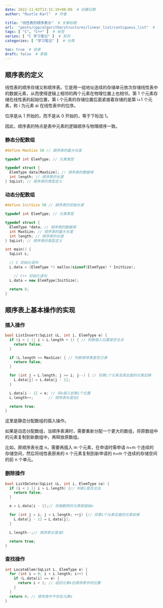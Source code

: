 ```yaml
---
date: 2022-11-02T13:31:19+08:00  # 创建日期
author: "Rustle Karl"  # 作者

title: "线性表的顺序表示"  # 文章标题
url:  "posts/cpp/algorithm/structures/linear_list/contiguous_list"  # 设置网页永久链接
tags: [ "C", "C++" ]  # 标签
series: [ "C 学习笔记" ]  # 系列
categories: [ "学习笔记" ]  # 分类

toc: true  # 目录
draft: false  # 草稿
---
```


## 顺序表的定义

线性表的顺序存储又称顺序表。它是用一组地址连续的存储单元依次存储线性表中的数据元素，从而使得逻辑上相邻的两个元素在物理位置上也相邻。第 1 个元素存储在线性表的起始位置，第 i 个元素的存储位置后面紧接着存储的是第 i+1 个元素，称 i 为元素 ai 在线性表中的位序。

位序是从 1 开始的，而不是从 0 开始的，等于下标加 1。

因此，顺序表的特点是表中元素的逻辑顺序与物理顺序一致。

### 静态分配数组

```c++
#define MaxSize 50 // 顺序表的最大长度

typedef int ElemType; // 元素类型

typedef struct {
  ElemType data[MaxSize]; // 顺序表的数据域
  int length; // 顺序表的长度
} SqList; // 顺序表的类型定义
```

### 动态分配数组

```c++
#define InitSize 50 // 顺序表的初始长度

typedef int ElemType; // 元素类型

typedef struct {
  ElemType *data; // 顺序表的数据域
  int MaxSize; // 顺序表的最大长度
  int length; // 顺序表的长度
} SqList; // 顺序表的类型定义

int main() {
  SqList L;

  // C 初始化语句
  L.data = (ElemType *) malloc(sizeof(ElemType) * InitSize);

    // C++ 初始化语句
  L.data = new ElemType[InitSize];

  return 0;
}
```

## 顺序表上基本操作的实现

### 插入操作

```c++
bool ListInsert(SqList &L, int i, ElemType e) {
  if (i < 1 || i > L.length + 1) { // 判断插入位置是否合法
    return false;
  }

  if (L.length >= MaxSize) { // 判断顺序表是否已满
    return false;
  }

  for (int j = L.length; j >= i; j--) { // 将第i个元素及其后面的元素后移
    L.data[j] = L.data[j - 1];
  }

  L.data[i - 1] = e; // 将e插入到第i个位置
  L.length++;       // 顺序表长度加1

  return true;
}
```

这里是静态分配数组的插入操作。

如果是动态分配数组，当顺序表满时，需要重新分配一个更大的数组，将原数组中的元素复制到新数组中，再释放原数组。

比如，原顺序表长度 n，需要再插入 m 个元素，在申请时需申请 n+m 个连续的存储空间，然后将线性表原来的 n 个元素复制到新申请的 n+m 个连续的存储空间的前 n 个单元。

### 删除操作

```c++
bool ListDelete(SqList &L, int i, ElemType &e) {
  if (i < 1 || i > L.length) {// 判断i是否合法
    return false;
  }

  e = L.data[i - 1];// 将被删除的元素赋值给e

  for (int j = i; j < L.length; ++j) {// 将第i个元素后面的元素前移
    L.data[j - 1] = L.data[j];
  }

  L.length--;// 顺序表长度减1

  return true;
}
```

### 查找操作

```c++
int LocateElem(SqList L, ElemType e) {
  for (int i = 0; i < L.length; i++) {
    if (L.data[i] == e) {
      return i + 1; // 返回元素e在顺序表中的位置
    }
  }
  return 0; // 顺序表中不存在元素e
}
```

```c++

```
